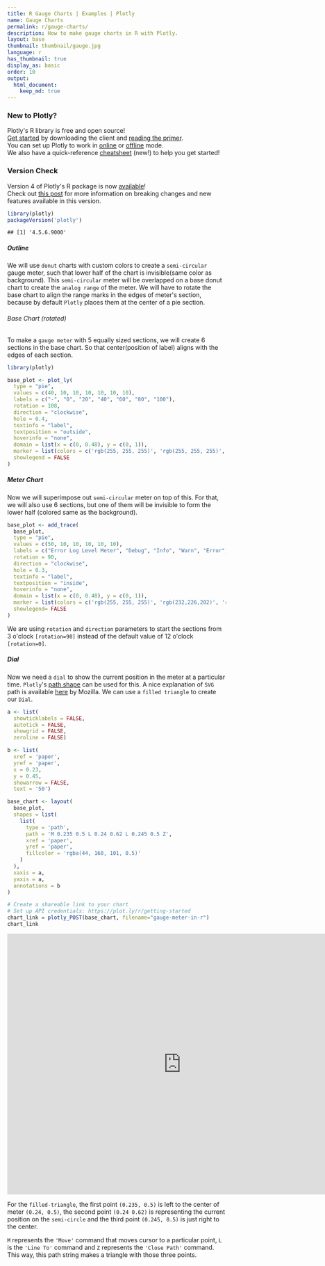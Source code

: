 ```yaml
---
title: R Gauge Charts | Examples | Plotly
name: Gauge Charts
permalink: r/gauge-charts/
description: How to make gauge charts in R with Plotly.
layout: base
thumbnail: thumbnail/gauge.jpg
language: r
has_thumbnail: true
display_as: basic
order: 10
output:
  html_document:
    keep_md: true
---
```



### New to Plotly?

Plotly's R library is free and open source!<br>
[Get started](https://plot.ly/r/getting-started/) by downloading the client and [reading the primer](https://plot.ly/r/getting-started/).<br>
You can set up Plotly to work in [online](https://plot.ly/r/getting-started/#hosting-graphs-in-your-online-plotly-account) or [offline](https://plot.ly/r/offline/) mode.<br>
We also have a quick-reference [cheatsheet](https://images.plot.ly/plotly-documentation/images/r_cheat_sheet.pdf) (new!) to help you get started!

### Version Check

Version 4 of Plotly's R package is now [available](https://plot.ly/r/getting-started/#installation)!<br>
Check out [this post](http://moderndata.plot.ly/upgrading-to-plotly-4-0-and-above/) for more information on breaking changes and new features available in this version.

```r
library(plotly)
packageVersion('plotly')
```

```
## [1] '4.5.6.9000'
```

##### Outline

We will use `donut` charts with custom colors to create a `semi-circular` gauge meter, such that lower half of the chart is invisible(same color as background).
This `semi-circular` meter will be overlapped on a base donut chart to create the `analog range` of the meter. We will have to rotate the base chart to align the range marks in the edges of meter's section, because by default `Plotly` places them at the center of a pie section.

###### Base Chart (rotated)

To make a `gauge meter` with 5 equally sized sections, we will create 6 sections in the base chart. So that center(position of label) aligns with the edges of each section.


```r
library(plotly)

base_plot <- plot_ly(
  type = "pie",
  values = c(40, 10, 10, 10, 10, 10, 10),
  labels = c("-", "0", "20", "40", "60", "80", "100"),
  rotation = 108,
  direction = "clockwise",
  hole = 0.4,
  textinfo = "label",
  textposition = "outside",
  hoverinfo = "none",
  domain = list(x = c(0, 0.48), y = c(0, 1)),
  marker = list(colors = c('rgb(255, 255, 255)', 'rgb(255, 255, 255)', 'rgb(255, 255, 255)', 'rgb(255, 255, 255)', 'rgb(255, 255, 255)', 'rgb(255, 255, 255)', 'rgb(255, 255, 255)')),
  showlegend = FALSE
)
```

##### Meter Chart

Now we will superimpose out `semi-circular` meter on top of this.
For that, we will also use 6 sections, but one of them will be invisible to form the lower half (colored same as the background).


```r
base_plot <- add_trace(
  base_plot,
  type = "pie",
  values = c(50, 10, 10, 10, 10, 10),
  labels = c("Error Log Level Meter", "Debug", "Info", "Warn", "Error", "Fatal"),
  rotation = 90,
  direction = "clockwise",
  hole = 0.3,
  textinfo = "label",
  textposition = "inside",
  hoverinfo = "none",
  domain = list(x = c(0, 0.48), y = c(0, 1)),
  marker = list(colors = c('rgb(255, 255, 255)', 'rgb(232,226,202)', 'rgb(226,210,172)', 'rgb(223,189,139)', 'rgb(223,162,103)', 'rgb(226,126,64)')),
  showlegend= FALSE
)
```

We are using `rotation` and `direction` parameters to start the sections from 3 o'clock `[rotation=90]` instead of the default value of 12 o'clock `[rotation=0]`.

##### Dial

Now we need a `dial` to show the current position in the meter at a particular time.
`Plotly`'s [path shape](https://plot.ly/r/reference/#layout-shapes-path) can be used for this. A nice explanation of `SVG` path is available [here](https://developer.mozilla.org/en-US/docs/Web/SVG/Tutorial/Paths) by Mozilla.
We can use a `filled triangle` to create our `Dial`.


```r
a <- list(
  showticklabels = FALSE,
  autotick = FALSE,
  showgrid = FALSE,
  zeroline = FALSE)

b <- list(
  xref = 'paper',
  yref = 'paper',
  x = 0.23,
  y = 0.45,
  showarrow = FALSE,
  text = '50')

base_chart <- layout(
  base_plot,
  shapes = list(
    list(
      type = 'path',
      path = 'M 0.235 0.5 L 0.24 0.62 L 0.245 0.5 Z',
      xref = 'paper',
      yref = 'paper',
      fillcolor = 'rgba(44, 160, 101, 0.5)'
    )
  ),
  xaxis = a,
  yaxis = a,
  annotations = b
)

# Create a shareable link to your chart
# Set up API credentials: https://plot.ly/r/getting-started
chart_link = plotly_POST(base_chart, filename="gauge-meter-in-r")
chart_link
```

<iframe src="https://plot.ly/~RPlotBot/2795.embed" width="800" height="600" id="igraph" scrolling="no" seamless="seamless" frameBorder="0"> </iframe>

For the `filled-triangle`, the first point `(0.235, 0.5)` is left to the center of meter `(0.24, 0.5)`, the second point `(0.24 0.62)` is representing the current position on the `semi-circle` and the third point `(0.245, 0.5)` is just right to the center.

`M` represents the `'Move'` command that moves cursor to a particular point, `L` is the `'Line To'` command and `Z` represents the `'Close Path'` command. This way, this path string makes a triangle with those three points.


